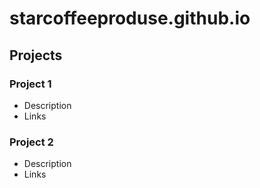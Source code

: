 # starcoffeeproduse.github.io

## Projects
### Project 1
- Description
- Links

### Project 2
- Description
- Links



